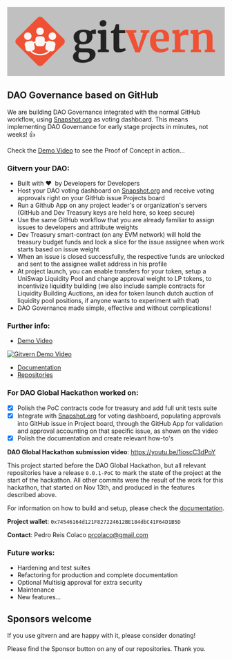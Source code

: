 ![gitvern logo](https://github.com/gitvern/media/raw/master/logo/logo-text-bg.png)

## DAO Governance based on GitHub

We are building DAO Governance integrated with the normal GitHub workflow, using [Snapshot.org](https://snapshot.org) as voting dashboard. This means implementing DAO Governance for early stage projects in minutes, not weeks! 👍

Check the [Demo Video](https://youtu.be/vWGBp3vGX4c) to see the Proof of Concept in action...

### Gitvern your DAO:

- Built with :heart: &nbsp;by Developers for Developers
- Host your DAO voting dashboard on [Snapshot.org](https://snapshot.org) and receive voting approvals right on your GitHub issue Projects board
- Run a Github App on any project leader's or organization's servers (GitHub and Dev Treasury keys are held here, so keep secure)
- Use the same GitHub workflow that you are already familiar to assign issues to developers and attribute weights
- Dev Treasury smart-contract (on any EVM network) will hold the treasury budget funds and lock a slice for the issue assignee when work starts based on issue weight
- When an issue is closed successfully, the respective funds are unlocked and sent to the assignee wallet address in his profile
- At project launch, you can enable transfers for your token, setup a UniSwap Liquidity Pool and change approval weight to LP tokens, to incentivize liquidity building (we also include sample contracts for Liquidity Building Auctions, an idea for token launch dutch auction of liquidity pool positions, if anyone wants to experiment with that)
- DAO Governance made simple, effective and without complications!

### Further info:

- [Demo Video](https://youtu.be/vWGBp3vGX4c)

[![Gitvern Demo Video](https://img.youtube.com/vi/vWGBp3vGX4c/0.jpg)](https://www.youtube.com/watch?v=vWGBp3vGX4c)

- [Documentation](https://github.com/gitvern/docs)
- [Repositories](https://github.com/orgs/gitvern/repositories)

### For DAO Global Hackathon worked on:

- [x] Polish the PoC contracts code for treasury and add full unit tests suite
- [x] Integrate with [Snapshot.org](https://snapshot.org) for voting dashboard, populating approvals into GitHub issue in Project board, through the GitHub App for validation and approval accounting on that specific issue, as shown on the video
- [x] Polish the documentation and create relevant how-to's

**DAO Global Hackathon submission video**: https://youtu.be/1ioscC3dPoY

This project started before the DAO Global Hackathon, but all relevant repositories have a release `0.0.1-PoC` to mark the state of the project at the start of the hackathon. All other commits were the result of the work for this hackathon, that started on Nov 13th, and produced in the features described above.

For information on how to build and setup, please check the [documentation](https://github.com/gitvern/docs).

**Project wallet**: `0x74546164d121F827224612BE184dbC41F64D1B5D`

**Contact**: Pedro Reis Colaco <prcolaco@gmail.com>
  
### Future works:

- Hardening and test suites
- Refactoring for production and complete documentation
- Optional Multisig approval for extra security
- Maintenance
- New features...

## Sponsors welcome

If you use gitvern and are happy with it, please consider donating!

Please find the Sponsor button on any of our repositories. Thank you.
